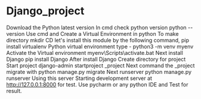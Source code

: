 # Django_project
Download the Python latest version
In cmd check python version python --version
Use cmd and Create a Virtual Environment in python
To make directory mkdir <name>
CD <name>
let's install this module by the following command, pip install virtualenv
Python virtual environment type - python3 -m venv myenv
Activate the Virtual environment myenv\Scripts\activate.bat
Next install Django pip install Django
After install Django Create directory for project
Start project django-admin startproject <name>_project
Next command the <name>_project
migrate with python manage.py migrate
Next runserver python manage.py runserver
Using this server Starting development server at http://127.0.0.1:8000 for test.
Use pycharm or any python IDE and Test for result.
